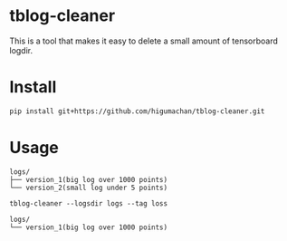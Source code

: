 # tblog-cleaner

This is a tool that makes it easy to delete a small amount of tensorboard logdir.

# Install

```bash
pip install git+https://github.com/higumachan/tblog-cleaner.git
```

# Usage

```
logs/
├── version_1(big log over 1000 points)
└── version_2(small log under 5 points)
```

```
tblog-cleaner --logsdir logs --tag loss  
```

```
logs/
└── version_1(big log over 1000 points)
```
